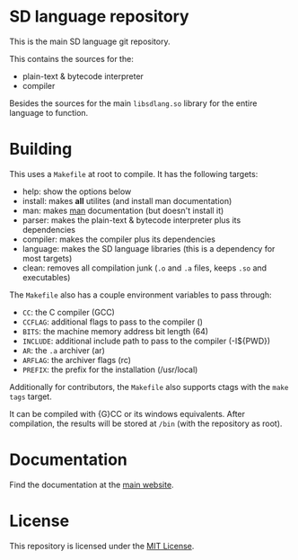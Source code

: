 # SD language repository

This is the main SD language git repository.

This contains the sources for the:

- plain-text & bytecode interpreter
- compiler

Besides the sources for the main `libsdlang.so` library for the entire language to function.

# Building

This uses a `Makefile` at root to compile. It has the following targets:

- help: show the options below
- install: makes **all** utilites (and install man documentation)
- man: makes [man](https://en.wikipedia.org/wiki/Man_page) documentation (but doesn't install it)
- parser: makes the plain-text & bytecode interpreter plus its dependencies
- compiler: makes the compiler plus its dependencies
- language: makes the SD language libraries (this is a dependency for most targets)
- clean: removes all compilation junk (`.o` and `.a` files, keeps `.so` and executables)

The `Makefile` also has a couple environment variables to pass through:

[FLAG]: [EXPLANATION] (DEFAULT)

- `CC`: the C compiler (GCC)
- `CCFLAG`: additional flags to pass to the compiler ()
- `BITS`: the machine memory address bit length (64)
- `INCLUDE`: additional include path to pass to the compiler (-I${PWD})
- `AR`: the `.a` archiver (ar)
- `ARFLAG`: the archiver flags (rc)
- `PREFIX`: the prefix for the installation (/usr/local)

Additionally for contributors, the `Makefile` also supports ctags with the `make tags` target.

It can be compiled with {G}CC or its windows equivalents.
After compilation, the results will be stored at `/bin` (with the repository as root).

# Documentation

Find the documentation at the [main website](https://matthmr.github.io/docs.sd).

# License

This repository is licensed under the [MIT License](https://opensource.org/licenses/MIT).
